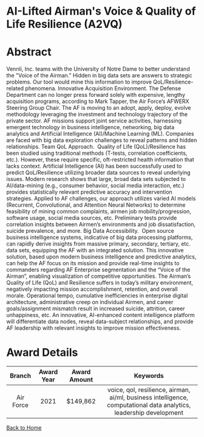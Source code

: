 
AI-Lifted Airman&#039;s Voice &amp; Quality of Life Resilience (A2VQ)
=====================================================================

# Abstract


Vennli, Inc. teams with the University of Notre Dame to better understand the "Voice of the Airman." Hidden in big data sets are answers to strategic problems. Our tool would mine this information to improve QoL/Resilience-related phenomena. Innovative Acquisition Environment. The Defense Department can no longer press forward solely with expensive, lengthy acquisition programs, according to Mark Tapper, the Air Force’s AFWERX Steering Group Chair. The AF is moving to an adopt, apply, deploy, evolve methodology leveraging the investment and technology trajectory of the private sector. AF missions support joint service activities, harnessing emergent technology in business intelligence, networking, big data analytics and Artificial Intelligence (AI)/Machine Learning (ML). Companies are faced with big data exploration challenges to reveal patterns and hidden relationships. Team QoL Approach.  Quality of Life (QoL)/Resilience has been studied using traditional methods (T-tests, correlation coefficients, etc.). However, these require specific, oft-restricted health information that lacks context. Artificial Intelligence (AI) has been successfully used to predict QoL/Resilience utilizing broader data sources to reveal underlying issues. Modern research shows that large, broad data sets subjected to AI/data-mining (e.g., consumer behavior, social media interaction, etc.) provides statistically relevant predictive accuracy and intervention strategies. Applied to AF challenges, our approach utilizes varied AI models (Recurrent, Convolutional, and Attention Neural Networks) to determine feasibility of mining common complaints, airmen job mobility/progression, software usage, social media sources, etc. Preliminary tests provide correlation insights between Airmen’s environments and job dissatisfaction, suicide prevalence, and more. Big Data Accessibility.  Open source business intelligence systems, indicative of big data processing platforms, can rapidly derive insights from massive primary, secondary, tertiary, etc. data sets, equipping the AF with an integrated solution. This innovative solution, based upon modern business intelligence and predictive analytics, can help the AF focus on its mission and provide real-time insights to commanders regarding AF Enterprise segmentation and the “Voice of the Airman”, enabling visualization of competitive opportunities. The Airman’s Quality of Life (QoL) and Resilience suffers in today’s military environment, negatively impacting mission accomplishment, retention, and overall morale. Operational tempo, cumulative inefficiencies in enterprise digital architecture, administrative creep on individual Airmen, and career goals/assignment mismatch result in increased suicide, attrition, career unhappiness, etc. An innovative, AI-enhanced content intelligence platform will differentiate data nodes, reveal data-subject relationships, and provide AF leadership with relevant insights to improve mission effectiveness.  

# Award Details

|Branch|Award Year|Award Amount|Keywords|
| :---: | :---: | :---: | :---: |
|Air Force|2021|$149,862|voice, qol, resilience, airman, ai/ml, business intelligence, computational data analytics, leadership development|
  
  


[Back to Home](https://github.com/chrischow/dod_sbir_awards#1786)